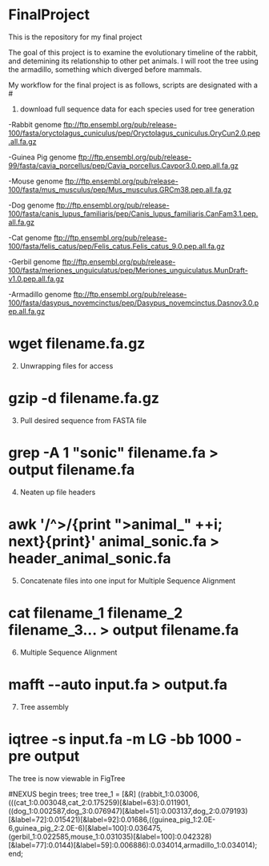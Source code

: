 # FinalProject
This is the repository for my final project

The goal of this project is to examine the evolutionary timeline of the rabbit, and detemining its relationship to other pet animals. I will root the tree using the armadillo, something which diverged before mammals.

My workflow for the final project is as follows, scripts are designated with a # 

1. download full sequence data for each species used for tree generation

  -Rabbit genome
ftp://ftp.ensembl.org/pub/release-100/fasta/oryctolagus_cuniculus/pep/Oryctolagus_cuniculus.OryCun2.0.pep.all.fa.gz

-Guinea Pig genome 
ftp://ftp.ensembl.org/pub/release-99/fasta/cavia_porcellus/pep/Cavia_porcellus.Cavpor3.0.pep.all.fa.gz

-Mouse genome 
ftp://ftp.ensembl.org/pub/release-100/fasta/mus_musculus/pep/Mus_musculus.GRCm38.pep.all.fa.gz

-Dog genome
ftp://ftp.ensembl.org/pub/release-100/fasta/canis_lupus_familiaris/pep/Canis_lupus_familiaris.CanFam3.1.pep.all.fa.gz

-Cat genome
ftp://ftp.ensembl.org/pub/release-100/fasta/felis_catus/pep/Felis_catus.Felis_catus_9.0.pep.all.fa.gz 

-Gerbil genome
ftp://ftp.ensembl.org/pub/release-100/fasta/meriones_unguiculatus/pep/Meriones_unguiculatus.MunDraft-v1.0.pep.all.fa.gz

-Armadillo genome
ftp://ftp.ensembl.org/pub/release-100/fasta/dasypus_novemcinctus/pep/Dasypus_novemcinctus.Dasnov3.0.pep.all.fa.gz

# wget filename.fa.gz

2. Unwrapping files for access

# gzip -d filename.fa.gz

3. Pull desired sequence from FASTA file

# grep -A 1 "sonic" filename.fa > output filename.fa

4. Neaten up file headers

# awk '/^>/{print ">animal_" ++i; next}{print}' animal_sonic.fa > header_animal_sonic.fa  

5. Concatenate files into one input for Multiple Sequence Alignment

# cat filename_1 filename_2 filename_3... > output filename.fa

6. Multiple Sequence Alignment

# mafft --auto input.fa > output.fa

7. Tree assembly

# iqtree -s input.fa -m LG -bb 1000 -pre output

The tree is now viewable in FigTree

#NEXUS
begin trees;
	tree tree_1 = [&R] ((rabbit_1:0.03006,(((cat_1:0.003048,cat_2:0.175259)[&label=63]:0.011901,((dog_1:0.002587,dog_3:0.076947)[&label=51]:0.003137,dog_2:0.079193)[&label=72]:0.015421)[&label=92]:0.01686,((guinea_pig_1:2.0E-6,guinea_pig_2:2.0E-6)[&label=100]:0.036475,(gerbil_1:0.022585,mouse_1:0.031035)[&label=100]:0.042328)[&label=77]:0.0144)[&label=59]:0.006886):0.034014,armadillo_1:0.034014);
end;

